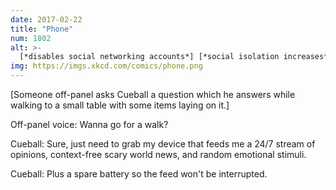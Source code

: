 ```yaml
---
date: 2017-02-22
title: "Phone"
num: 1802
alt: >-
  [*disables social networking accounts*] [*social isolation increases*] Wait, why does this ALSO feel bad?
img: https://imgs.xkcd.com/comics/phone.png
---
```

[Someone off-panel asks Cueball a question which he answers while walking to a small table with some items laying on it.]

Off-panel voice: Wanna go for a walk?

Cueball: Sure, just need to grab my device that feeds me a 24/7 stream of opinions, context-free scary world news, and random emotional stimuli.

Cueball: Plus a spare battery so the feed won't be interrupted.